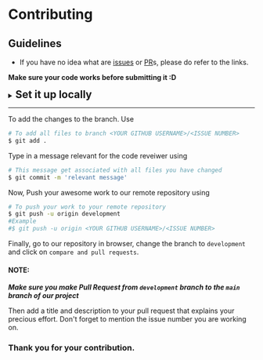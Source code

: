 # Contributing

## Guidelines

-   If you have no idea what are [issues](https://docs.github.com/en/free-pro-team@latest/github/managing-your-work-on-github/about-issues) or [PR](https://docs.github.com/en/free-pro-team@latest/github/collaborating-with-issues-and-pull-requests/about-pull-requests)s, please do refer to the links.

**Make sure your code works before submitting it :D**

<details>

<summary>
<h2 style="display:inline;">Set it up locally </h2>
</summary>

### Clone it

You need to clone (download) it to local machine using

```sh
$ git clone https://github.com/Rony-1008/Agri-com.git
```

Once you have cloned the repository, move to that folder first using `cd` command.

```sh
$ cd Agri-com
```

Move to this folder for all other commands.

### Sync it

**Always keep your local copy of repository updated with the original repository.**

Before making any changes and/or in an appropriate interval, run the following commands _carefully_ to update your local repository.

```sh
# Fetch all remote repositories and delete any deleted remote branches
$ git fetch --all --prune

# Switch to `main` branch
$ git checkout main

# Reset local `main` branch to match `upstream` repository's `main` branch
$ git reset --hard origin/main

### You're Ready to Go

Once you have completed these steps, you are ready to start contributing by checking the Issues and creating [pull requests](https://github.com/GameofSource-GFG/Android-Development/pulls).

</details>

---

<details>
<summary>
<h2 style="display:inline;">Installation</h2>
</summary>

Make sure you have following installed on your machine:

-   [Git](https://git-scm.com/downloads)
-   [Flutter SDK](https://flutter.dev/docs/get-started/install)
-   [Android Studio](https://developer.android.com/studio) or [VSCode](https://code.visualstudio.com/download)

To setup Flutter in Android Studio check [here](https://flutter.dev/docs/development/tools/android-studio)

To setup Flutter in VSCode check [here](https://flutter.dev/docs/development/tools/vs-code)

Install all dependencies using:

```sh
$ flutter pub get
```

Run the app using:

```sh
$ flutter run
```

<!--
+------------------------------------------------------+
| Delete this comment after changes                    |
| Do not delete the below copy command                 |
+------------------------------------------------------+
-->

</details>

---

To add the changes to the branch. Use

```sh
# To add all files to branch <YOUR GITHUB USERNAME>/<ISSUE NUMBER>
$ git add .
```

Type in a message relevant for the code reveiwer using

```sh
# This message get associated with all files you have changed
$ git commit -m 'relevant message'
```

Now, Push your awesome work to our remote repository using

```sh
# To push your work to your remote repository
$ git push -u origin development
#Example
#$ git push -u origin <YOUR GITHUB USERNAME>/<ISSUE NUMBER>
```

Finally, go to our repository in browser, change the branch to `development` and click on `compare and pull requests`.

<h4>NOTE:</h4>

**_Make sure you make Pull Request from `development` branch to the `main` branch of our project_**

Then add a title and description to your pull request that explains your precious effort.
Don't forget to mention the issue number you are working on.

### Thank you for your contribution.
